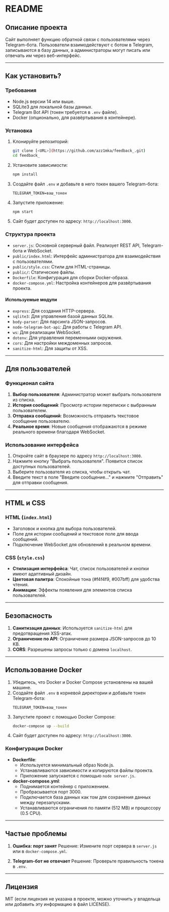 # README

## Описание проекта
Сайт выполняет функцию обратной связи с пользователями через Telegram-бота. Пользователи взаимодействуют с ботом в Telegram, записываются в базу данных, а администраторы могут писать или отвечать им через веб-интерфейс.

---

## Как установить?

### Требования
- Node.js версии 14 или выше.
- SQLite3 для локальной базы данных.
- Telegram Bot API (токен требуется в `.env` файле).
- Docker (опционально, для развёртывания в контейнере).

### Установка
1. Клонируйте репозиторий:
   ```bash
   git clone [<URL>](https://github.com/azz1mka/feedback_.git)
   cd feedback_
   ```
2. Установите зависимости:
   ```bash
   npm install
   ```
3. Создайте файл `.env` и добавьте в него токен вашего Telegram-бота:
   ```env
   TELEGRAM_TOKEN=ваш_токен
   ```
4. Запустите приложение:
   ```bash
   npm start
   ```
5. Сайт будет доступен по адресу: `http://localhost:3000`.

### Структура проекта
- `server.js`: Основной серверный файл. Реализует REST API, Telegram-бота и WebSocket.
- `public/index.html`: Интерфейс администратора для взаимодействия с пользователями.
- `public/style.css`: Стили для HTML-страницы.
- `public/`: Статические файлы.
- `Dockerfile`: Конфигурация для сборки Docker-образа.
- `docker-compose.yml`: Настройка контейнеров для развёртывания проекта.

#### Используемые модули
- `express`: Для создания HTTP-сервера.
- `sqlite3`: Для управления базой данных SQLite.
- `body-parser`: Для парсинга JSON-запросов.
- `node-telegram-bot-api`: Для работы с Telegram API.
- `ws`: Для реализации WebSocket.
- `dotenv`: Для управления переменными окружения.
- `cors`: Для настройки междоменных запросов.
- `sanitize-html`: Для защиты от XSS.

---

## Для пользователей

### Функционал сайта
1. **Выбор пользователя**: Администратор может выбрать пользователя из списка.
2. **История сообщений**: Просмотр истории переписки с выбранным пользователем.
3. **Отправка сообщений**: Возможность отправить текстовое сообщение пользователю.
4. **Реальное время**: Новые сообщения отображаются в режиме реального времени благодаря WebSocket.

### Использование интерфейса
1. Откройте сайт в браузере по адресу `http://localhost:3000`.
2. Нажмите кнопку "Выбрать пользователя". Появится список доступных пользователей.
3. Выберите пользователя из списка, чтобы открыть чат.
4. Введите текст в поле "Введите сообщение..." и нажмите "Отправить" для отправки сообщения.

---

## HTML и CSS

### HTML (`index.html`)
- Заголовок и кнопка для выбора пользователей.
- Поле для истории сообщений и текстовое поле для ввода сообщений.
- Подключение WebSocket для обновлений в реальном времени.

### CSS (`style.css`)
- **Стилизация интерфейса**: Чат, список пользователей и кнопки имеют адаптивный дизайн.
- **Цветовая палитра**: Спокойные тона (#f4f4f9, #007bff) для удобства чтения.
- **Анимации**: Эффекты появления для элементов списка пользователей.

---

## Безопасность
1. **Санитизация данных**: Используется `sanitize-html` для предотвращения XSS-атак.
2. **Ограничение по API**: Ограничение размера JSON-запросов до 10 KB.
3. **CORS**: Разрешены запросы только с домена `localhost`.

---

## Использование Docker
1. Убедитесь, что Docker и Docker Compose установлены на вашей машине.
2. Создайте файл `.env` в корневой директории и добавьте токен Telegram-бота:
   ```env
   TELEGRAM_TOKEN=ваш_токен
   ```
3. Запустите проект с помощью Docker Compose:
   ```bash
   docker-compose up --build
   ```
4. Сайт будет доступен по адресу: `http://localhost:3000`.

### Конфигурация Docker
- **Dockerfile**:
  - Используется минимальный образ Node.js.
  - Устанавливаются зависимости и копируются файлы проекта.
  - Приложение запускается с помощью `node server.js`.
- **docker-compose.yml**:
  - Поднимается контейнер с приложением.
  - Пробрасывается порт 3000.
  - Подключается база данных как том для сохранения данных между перезапусками.
  - Устанавливаются ограничения по памяти (512 MB) и процессору (0.5 CPU).

---

## Частые проблемы
1. **Ошибка: порт занят**
   Решение: Измените порт сервера в `server.js` или в `docker-compose.yml`.

2. **Telegram-бот не отвечает**
   Решение: Проверьте правильность токена в `.env`.

---

## Лицензия
MIT (если лицензия не указана в проекте, можно уточнить у владельца или добавить эту информацию в файл LICENSE).


